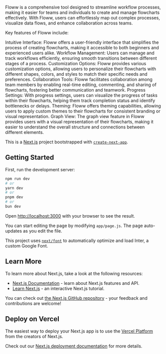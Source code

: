 Floww is a comprehensive tool designed to streamline workflow processes, making it easier for teams and individuals to create and manage flowcharts effectively. With Floww, users can effortlessly map out complex processes, visualize data flows, and enhance collaboration across teams.

Key features of Floww include:

Intuitive Interface: Floww offers a user-friendly interface that simplifies the process of creating flowcharts, making it accessible to both beginners and experienced users alike. Workflow Management: Users can manage and track workflows efficiently, ensuring smooth transitions between different stages of a process. Customization Options: Floww provides various customization options, allowing users to personalize their flowcharts with different shapes, colors, and styles to match their specific needs and preferences. Collaboration Tools: Floww facilitates collaboration among team members by enabling real-time editing, commenting, and sharing of flowcharts, fostering better communication and teamwork. Progress Settings: With progress settings, users can visualize the progress of tasks within their flowcharts, helping them track completion status and identify bottlenecks or delays. Theming: Floww offers theming capabilities, allowing users to apply custom themes to their flowcharts for consistent branding or visual representation. Graph View: The graph view feature in Floww provides users with a visual representation of their flowcharts, making it easier to understand the overall structure and connections between different elements.












This is a [Next.js](https://nextjs.org/) project bootstrapped with [`create-next-app`](https://github.com/vercel/next.js/tree/canary/packages/create-next-app).

## Getting Started

First, run the development server:

```bash
npm run dev
# or
yarn dev
# or
pnpm dev
# or
bun dev
```

Open [http://localhost:3000](http://localhost:3000) with your browser to see the result.

You can start editing the page by modifying `app/page.js`. The page auto-updates as you edit the file.

This project uses [`next/font`](https://nextjs.org/docs/basic-features/font-optimization) to automatically optimize and load Inter, a custom Google Font.

## Learn More

To learn more about Next.js, take a look at the following resources:

- [Next.js Documentation](https://nextjs.org/docs) - learn about Next.js features and API.
- [Learn Next.js](https://nextjs.org/learn) - an interactive Next.js tutorial.

You can check out [the Next.js GitHub repository](https://github.com/vercel/next.js/) - your feedback and contributions are welcome!

## Deploy on Vercel

The easiest way to deploy your Next.js app is to use the [Vercel Platform](https://vercel.com/new?utm_medium=default-template&filter=next.js&utm_source=create-next-app&utm_campaign=create-next-app-readme) from the creators of Next.js.

Check out our [Next.js deployment documentation](https://nextjs.org/docs/deployment) for more details.

